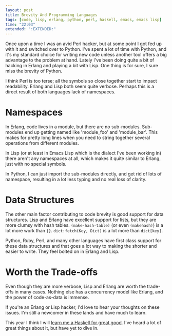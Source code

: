 ```yaml
---
layout: post
title: Brevity And Programming Languages
tags: [code, lisp, erlang, python, perl, haskell, emacs, emacs lisp]
time: "22:03"
extended: ":EXTENDED:"
---
```


Once upon a time I was an avid Perl hacker, but at some point I got
fed up with it and switched over to Python.  I've spent a lot of time
with Python, and it's my standard choice for writing new code unless
another tool offers a big advantage to the problem at hand.  Lately
I've been doing quite a bit of hacking in Erlang and playing a bit
with Lisp.  One thing is for sure, I sure miss the brevity of Python.

I think Perl is too terse; all the symbols so close together start to
impact readability.  Erlang and Lisp both seem quite verbose.  Perhaps
this is a direct result of both languages lack of namespaces.

# Namespaces

In Erlang, code lives in a module, but there are no sub-modules.
Sub-modules end up getting named like 'module\_foo' and
'module\_bar'.  This makes for pretty long lines when you need to
string together several operations from different modules.

In Lisp (or at least in Emacs Lisp which is the dialect I've been
working in) there aren't any namespaces at all, which makes it quite
similar to Erlang, just with no special symbols.

In Python, I can just import the sub-modules directly, and get rid of
lots of namespace, resulting in a lot less typing and no real loss of
clarity.

# Data Structures

The other main factor contributing to code brevity is good support for
data structures.  Lisp and Erlang have excellent support for lists,
but they are more clumsy with hash tables.  `(make-hash-table)` (or
even `(makehash)`) is a lot more work than `{}`.  `dict:fetch(Key,
Dict)` is a lot more than `dict[key]`.

Python, Ruby, Perl, and many other languages have first class support
for these data structures and that goes a lot way to making the
shorter and easier to write.  They feel bolted on in Erlang and Lisp.

# Worth the Trade-offs

Even though they are more verbose, Lisp and Erlang are worth the
trade-offs in many cases.  Nothing else has a concurrency model like
Erlang, and the power of code-as-data is immense.

If you're an Erlang or Lisp hacker, I'd love to hear your thoughts on
these issues.  I'm still a newcomer in these lands and have much to
learn.

This year I think I will [learn me a Haskell for great
good](http://learnyouahaskell.com).  I've heard a lot of great things
about it, but have yet to dive in.

